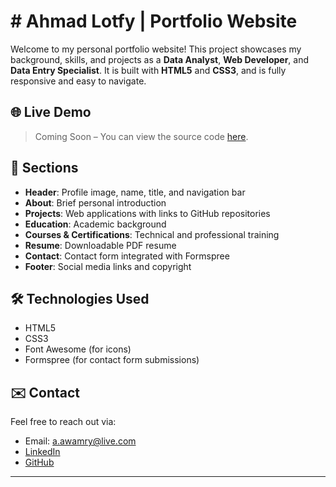# # Ahmad Lotfy | Portfolio Website

Welcome to my personal portfolio website! This project showcases my background, skills, and projects as a **Data Analyst**, **Web Developer**, and **Data Entry Specialist**. It is built with **HTML5** and **CSS3**, and is fully responsive and easy to navigate.

## 🌐 Live Demo

> Coming Soon – You can view the source code [here](https://github.com/aawamry).



## 📌 Sections

- **Header**: Profile image, name, title, and navigation bar
- **About**: Brief personal introduction
- **Projects**: Web applications with links to GitHub repositories
- **Education**: Academic background
- **Courses & Certifications**: Technical and professional training
- **Resume**: Downloadable PDF resume
- **Contact**: Contact form integrated with Formspree
- **Footer**: Social media links and copyright

## 🛠️ Technologies Used

- HTML5
- CSS3
- Font Awesome (for icons)
- Formspree (for contact form submissions)


## ✉️ Contact

Feel free to reach out via:
- Email: [a.awamry@live.com](mailto:a.awamry@live.com)
- [LinkedIn](https://www.linkedin.com/in/ahmad-el-awamry-5775b45a/)
- [GitHub](https://github.com/aawamry)

---


